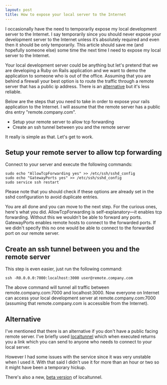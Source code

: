 ```yaml
--- 
layout: post 
title: How to expose your local server to the Internet 
---
```


I occasionally have the need to temporarily expose my local development server
to the Internet. I say temporarily since you should never expose your
development server to the Internet unless it’s absolutely required and even
then it should be only temporarily. This article should save me (and hopefully
someone else) some time the next time I need to expose my local server to the
Internet.

<!-- more start --> 

Your local development server could be anything but let's pretend that we are
developing a Ruby on Rails application and we want to demo the application to
someone who is out of the office. Assuming that you are behind a firewall your
best option is to route the traffic through a remote server that has a public
ip address.  There is an [alternative](#alternative) but it's less reliable.

Below are the steps that you need to take in order to expose your rails
application to the Internet. I will assume that the remote server has a public
dns entry "remote.company.com".

 - Setup your remote server to allow tcp forwarding
 - Create an ssh tunnel between you and the remote server

It really is simple as that. Let's get to work.

## Setup your remote server to allow tcp forwarding

Connect to your server and execute the following commands:

    sudo echo "AllowTcpForwarding yes" >> /etc/ssh/sshd_config
    sudo echo "GatewayPorts yes" >> /etc/ssh/sshd_config 
    sudo service ssh restart

Please note that you should check if these options are already set in the sshd
configuration to avoid duplicate entries.

You are all done and you can move to the next step. For the curious ones,
here's what you did. AllowTcpForwarding is self-explanatory—it enables tcp
forwarding. Without this we wouldn't be able to forward any ports.
GatewayPorts enables remote hosts to connect to the forwarded ports. If we
didn't specify this no one would be able to connect to the forwarded port on
our remote server.

## Create an ssh tunnel between you and the remote server

This step is even easier, just run the following command:

    ssh -R0.0.0.0:7000:localhost:3000 user@remote.company.com

The above command will tunnel all traffic between remote.company.com:7000 and
localhost:3000. Now everyone on Internet can access your local development
server at remote.company.com:7000 (assuming that remote.company.com is
accessible from the Internet).  

<a id="alternative"></a>

## Alternative

I've mentioned that there is an alternative if you don't have a public facing
remote server. I've briefly used [localtunnel][localtunnel] which when executed
returns you a link which you can send to anyone who needs to connect to your
local server.

However I had some issues with the service since it was very unstable when I
used it. With that said I didn't use it for more than an hour or two so it
might have been a temporary hickup. 

There's also a new, [beta version][localtunnelv2] of localtunnel.

<!-- more end -->

 [localtunnel]: http://progrium.com/localtunnel/
 [localtunnelv2]: https://github.com/progrium/localtunnel 

